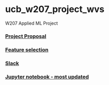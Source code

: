 # ucb_w207_project_wvs
W207 Applied ML Project
### [Project Proposal](https://docs.google.com/document/d/1HFBItpqTPGCUiYho24AO586iblVFDwQmnjJ06mZX0kk/edit)
### [Feature selection](https://docs.google.com/spreadsheets/d/12bEzsJ2b3kLqW0I8Zmp62Ajh3bas05tj2mzqN5cY87c/edit)
### [Slack](https://app.slack.com/client/T0WA5NWKG/C0310PXRN9G)
### [Jupyter notebook - most updated](https://github.com/victorchenberkeley/ucb_w207_project_wvs/blob/main/w2017_final_religion_vs_science.ipynb)
